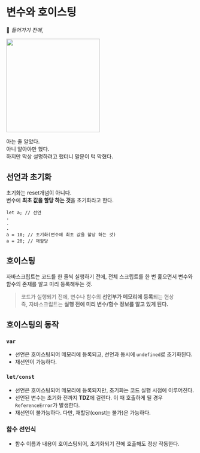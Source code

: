 # 변수와 호이스팅

📌 *들어가기 전에*,

<img src="https://mblogthumb-phinf.pstatic.net/20150826_171/10004okaying_1440574508715MEdeE_JPEG/20150818_55d20b02daecb.jpg?type=w420" width="250">

아는 줄 알았다.
<br>아니 알아야만 했다.
<br>하지만 막상 설명하려고 했더니 말문이 턱 막혔다.

## 선언과 초기화
초기화는 reset개념이 아니다.
<br>변수에 **최초 값을 할당 하는 것**을 초기화라고 한다.
```
let a; // 선언
.
.
.
a = 10; // 초기화(변수에 최초 값을 할당 하는 것)
a = 20; // 재할당
```

## 호이스팅
자바스크립트는 코드를 한 줄씩 실행하기 전에, 전체 스크립트를 한 번 훑으면서 변수와 함수의 존재를 알고 미리 등록해두는 것.
> 코드가 실행되기 전에, 변수나 함수의 **선언부가 메모리에 등록**되는 현상
> <br>즉, 자바스크립트는 **실행 전에 미리 변수/함수 정보를 알고 있게 된다.**


## 호이스팅의 동작
### `var`
- 선언은 호이스팅되어 메모리에 등록되고, 선언과 동시에 `undefined`로 초기화된다.
- 재선언이 가능하다.

### `let/const`
- 선언은 호이스팅되어 메모리에 등록되지만, 초기화는 코드 실행 시점에 이루어진다.
- 선언된 변수는 초기화 전까지 **TDZ**에 걸린다. 이 때 호출하게 될 경우 `ReferenceError`가 발생한다.
- 재선언이 불가능하다. 다만, 재할당(const는 불가)은 가능하다.

### 함수 선언식
- 함수 이름과 내용이 호이스팅되어, 초기화되기 전에 호출해도 정상 작동한다.